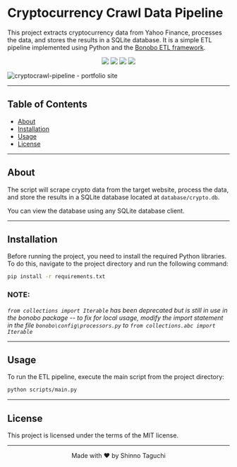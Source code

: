 # Cryptocurrency Crawl Data Pipeline

This project extracts cryptocurrency data from Yahoo Finance, processes the data, and stores the results in a SQLite database. It is a simple ETL pipeline implemented using Python and the [Bonobo ETL framework](https://www.bonobo-project.org/).

<div align="center" style="margin-bottom:10px;margin-top:10px;">
    <img src="https://img.shields.io/badge/Made%20with-Python-green" />
    <img src="https://img.shields.io/badge/Powered%20by-bonobo-black" />
    <img src="https://img.shields.io/badge/Parsed%20with-BeautifulSoup-orange" />
    <img src="https://img.shields.io/badge/Database-SQLite-blue" />
</div>

![cryptocrawl-pipeline - portfolio site](https://github.com/ShinnoT/cryptocrawl-pipeline/assets/26269548/745b43f5-33de-4955-ac7a-4c0ce5e54568)

---

## Table of Contents

-   [About](#about)
-   [Installation](#installation)
-   [Usage](#usage)
-   [License](#license)

---

## About

The script will scrape crypto data from the target website, process the data, and store the results in a SQLite database located at `database/crypto.db`.

You can view the database using any SQLite database client.

---

## Installation

Before running the project, you need to install the required Python libraries. To do this, navigate to the project directory and run the following command:

```bash
pip install -r requirements.txt
```

### NOTE:

_`from collections import Iterable` has been deprecated but is still in use in the bonobo package -- to fix for local usage, modify the import statement in the file `bonobo\config\processors.py` to `from collections.abc import Iterable`_

---

## Usage

To run the ETL pipeline, execute the main script from the project directory:

```bash
python scripts/main.py
```

---

## License

This project is licensed under the terms of the MIT license.

---

<p align="center">Made with ❤️ by Shinno Taguchi</p>
